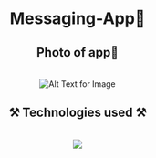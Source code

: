 <h1 align="center">Messaging-App📱</h1>
<h2 align="center">Photo of app📸</h2>
<br/>
<div align="center">
<img src="https://github.com/ferdisteyn/Messaging-App/assets/86238321/7b7ffde6-ae85-4899-a981-e09494f54680" alt="Alt Text for Image" />
</div>
<h2 align="center">⚒️ Technologies used ⚒️</h2>
<br/>
<div align="center">
    <img src="https://skillicons.dev/icons?i=github,cs,dotnet,visualstudio" />   
</div>
